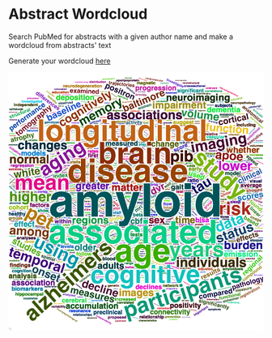 # Abstract Wordcloud

Search PubMed for abstracts with a given author name and
make a wordcloud from abstracts' text

Generate your wordcloud [here](https://bilgelm.shinyapps.io/abstract_wordcloud/)

![Murat Bilgel's wordcloud](mywordcloud.png "Abstract wordcloud")

